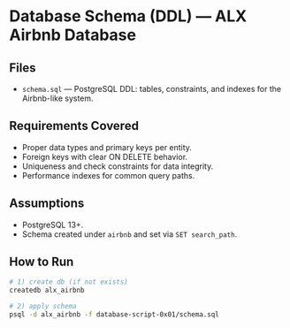 # Database Schema (DDL) — ALX Airbnb Database

## Files
- `schema.sql` — PostgreSQL DDL: tables, constraints, and indexes for the Airbnb-like system.

## Requirements Covered
- Proper data types and primary keys per entity.
- Foreign keys with clear ON DELETE behavior.
- Uniqueness and check constraints for data integrity.
- Performance indexes for common query paths.

## Assumptions
- PostgreSQL 13+.
- Schema created under `airbnb` and set via `SET search_path`.

## How to Run
```bash
# 1) create db (if not exists)
createdb alx_airbnb

# 2) apply schema
psql -d alx_airbnb -f database-script-0x01/schema.sql